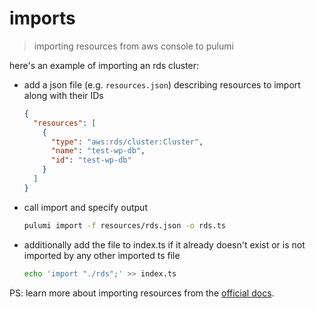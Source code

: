 # imports

> importing resources from aws console to pulumi

here's an example of importing an rds cluster:

- add a json file (e.g. `resources.json`) describing resources to import along with their IDs

  ```json
  {
    "resources": [
      {
        "type": "aws:rds/cluster:Cluster",
        "name": "test-wp-db",
        "id": "test-wp-db"
      }
    ]
  }
  ```

- call import and specify output

  ```sh
  pulumi import -f resources/rds.json -o rds.ts
  ```

- additionally add the file to index.ts if it already doesn't exist or is not imported by any other imported ts file

  ```sh
  echo 'import "./rds";' >> index.ts
  ```

PS: learn more about importing resources from the [official docs](https://www.pulumi.com/docs/guides/adopting/import/).
